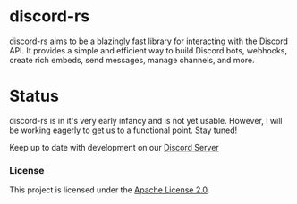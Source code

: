 # discord-rs

discord-rs aims to be a blazingly fast library for interacting with the Discord API. It provides a simple and efficient way to build Discord bots, webhooks, create rich embeds, send messages, manage channels, and more.

# Status

discord-rs is in it's very early infancy and is not yet usable. However, I will be working eagerly to get us to a functional point. Stay tuned!

Keep up to date with development on our [Discord Server](https://discord.gg/RT4q6Y7Xkh)

### License

This project is licensed under the [Apache License 2.0](https://www.apache.org/licenses/LICENSE-2.0).